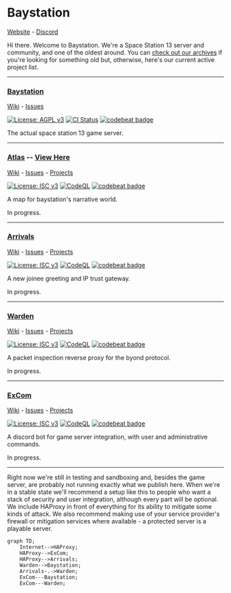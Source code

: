 # Baystation

[Website](https://bay.ss13.me) - [Discord](https://bay.ss13.me/discord)

Hi there. Welcome to Baystation. We're a Space Station 13 server and community, and one of the oldest around. You can [check out our archives](https://github.com/orgs/Baystation12/repositories) if you're looking for something old but, otherwise, here's our current active project list.

---

### [Baystation](https://github.com/Baystation12/Baystation12)

[Wiki](https://github.com/baystation12/arrivals/wiki) - [Issues](https://github.com/baystation12/arrivals/issues)

[![License: AGPL v3](https://img.shields.io/badge/License-AGPL_v3.0-orange.svg)](https://opensource.org/licenses/AGPL-3.0) [![CI Status](https://github.com/Baystation12/Baystation12/workflows/Run%20Tests/badge.svg)](https://github.com/baystation12/baystation12/actions) [![codebeat badge](https://codebeat.co/badges/8ecb9a34-1bab-4d80-b34d-b16e8b216a03)](https://codebeat.co/projects/github-com-baystation12-baystation12-dev)

The actual space station 13 game server.

---

### [Atlas](https://github.com/Baystation12/Atlas) -- **[View Here](http://atlas.baystation.xyz)**

[Wiki](https://github.com/baystation12/atlas/wiki) - [Issues](https://github.com/baystation12/atlas/issues) - [Projects](https://github.com/baystation12/atlas/projects)

[![License: ISC v3](https://img.shields.io/badge/License-ISC-informational.svg)](https://opensource.org/licenses/ISC) [![CodeQL](https://github.com/Baystation12/atlas/workflows/CodeQL/badge.svg)](https://github.com/baystation12/atlas/actions) [![codebeat badge](https://codebeat.co/badges/daa1d78c-f7f8-4ff8-9ac8-88b13c797eec)](https://codebeat.co/projects/github-com-baystation12-atlas-main)

A map for baystation's narrative world.

In progress.

---

### [Arrivals](https://github.com/Baystation12/Arrivals)

[Wiki](https://github.com/baystation12/arrivals/wiki) - [Issues](https://github.com/baystation12/arrivals/issues) - [Projects](https://github.com/baystation12/arrivals/projects)

[![License: ISC v3](https://img.shields.io/badge/License-ISC-informational.svg)](https://opensource.org/licenses/ISC) [![CodeQL](https://github.com/Baystation12/arrivals/workflows/CodeQL/badge.svg)](https://github.com/baystation12/arrivals/actions) [![codebeat badge](https://codebeat.co/badges/965914c1-fb74-4360-8a18-9fbbd08ae0de)](https://codebeat.co/projects/github-com-baystation12-arrivals-main)

A new joinee greeting and IP trust gateway.

In progress.

---

### [Warden](https://github.com/baystation12/warden)

[Wiki](https://github.com/baystation12/warden/wiki) - [Issues](https://github.com/baystation12/warden/issues) - [Projects](https://github.com/baystation12/warden/projects)

[![License: ISC v3](https://img.shields.io/badge/License-ISC-informational.svg)](https://opensource.org/licenses/ISC) [![CodeQL](https://github.com/Baystation12/warden/workflows/CodeQL/badge.svg)](https://github.com/baystation12/warden/actions) [![codebeat badge](https://codebeat.co/badges/aff3ecf7-e0a9-42c8-864b-ed8c4106f9de)](https://codebeat.co/projects/github-com-baystation12-warden-main)

A packet inspection reverse proxy for the byond protocol.

In progress.

---

### [ExCom](https://github.com/baystation12/excom)

[Wiki](https://github.com/baystation12/excom/wiki) - [Issues](https://github.com/baystation12/excom/issues) - [Projects](https://github.com/baystation12/excom/projects)

[![License: ISC v3](https://img.shields.io/badge/License-ISC-informational.svg)](https://opensource.org/licenses/ISC) [![CodeQL](https://github.com/Baystation12/ExCom/workflows/CodeQL/badge.svg)](https://github.com/baystation12/excom/actions) [![codebeat badge](https://codebeat.co/badges/018ab379-a43e-4f45-a8e8-b1482d5de5d9)](https://codebeat.co/projects/github-com-baystation12-excom-main)

A discord bot for game server integration, with user and administrative commands.

In progress.

---

Right now we're still in testing and sandboxing and, besides the game server, are probably not running exactly what we publish here. When we're in a stable state we'll recommend a setup like this to people who want a stack of security and user integration, although every part will be optional. We include HAProxy in front of everything for its ability to mitigate some kinds of attack. We also recommend making use of your service provider's firewall or mitigation services where available - a protected server is a playable server.

```mermaid
graph TD;
    Internet-->HAProxy;
    HAProxy-->ExCom;
    HAProxy-->Arrivals;
    Warden-->Baystation;
    Arrivals-.->Warden;
    ExCom---Baystation;
    ExCom---Warden;
```
